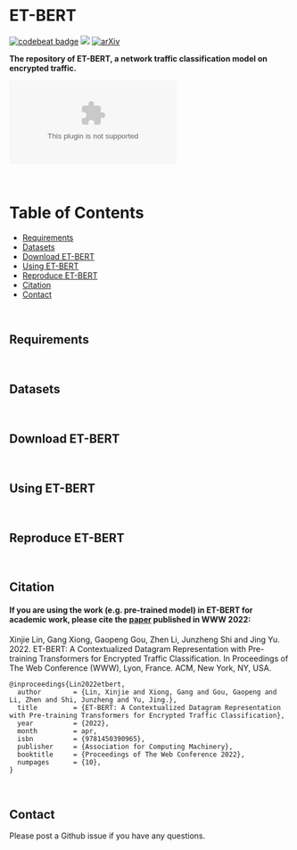# ET-BERT

[![codebeat badge](https://codebeat.co/badges/f75fab90-6d00-44b4-bb42-d19067400243)](https://codebeat.co/projects/github-com-linwhitehat-et-bert-main)
![](https://img.shields.io/badge/license-MIT-000000.svg)
[![arXiv](https://img.shields.io/badge/arXiv-1909.05658-<color>.svg)](https://arxiv.org/abs/1909.05658)

**The repository of ET-BERT, a network traffic classification model on encrypted traffic.**

![The framework of ET-BERT](images/etbert.eps)

<br/>

Table of Contents
=================
  * [Requirements](#requirements)
  * [Datasets](#datasets)
  * [Download ET-BERT](#download-et-bert)
  * [Using ET-BERT](#using-et-bert)
  * [Reproduce ET-BERT](#reproduce-et-bert)
  * [Citation](#citation)
  * [Contact](#contact-information)

<br/>

## Requirements

<br/>

## Datasets

<br/>

## Download ET-BERT

<br/>

## Using ET-BERT

<br/>

## Reproduce ET-BERT

<br/>

## Citation
#### If you are using the work (e.g. pre-trained model) in ET-BERT for academic work, please cite the [paper](https://arxiv.org/pdf/1909.05658.pdf) published in WWW 2022:

Xinjie Lin, Gang Xiong, Gaopeng Gou, Zhen Li, Junzheng Shi and Jing Yu. 2022. ET-BERT: A Contextualized Datagram Representation with Pre-training Transformers for Encrypted Traffic Classification. In Proceedings of The Web Conference (WWW), Lyon, France. ACM, New York, NY, USA. 

```
@inproceedings{Lin2022etbert,
  author        = {Lin, Xinjie and Xiong, Gang and Gou, Gaopeng and Li, Zhen and Shi, Junzheng and Yu, Jing.},
  title         = {ET-BERT: A Contextualized Datagram Representation with Pre-training Transformers for Encrypted Traffic Classification},
  year          = {2022},
  month         = apr,
  isbn          = {9781450390965},
  publisher     = {Association for Computing Machinery},
  booktitle     = {Proceedings of The Web Conference 2022},
  numpages      = {10},
}
```

<br/>

## Contact
Please post a Github issue if you have any questions.
